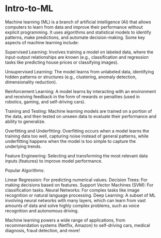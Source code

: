 # Intro-to-ML

Machine learning (ML) is a branch of artificial intelligence (AI) that allows computers to learn from data and improve their performance without explicit programming. It uses algorithms and statistical models to identify patterns, make predictions, and automate decision-making. Some key aspects of machine learning include:

Supervised Learning: Involves training a model on labeled data, where the input-output relationships are known (e.g., classification and regression tasks like predicting house prices or classifying images).

Unsupervised Learning: The model learns from unlabeled data, identifying hidden patterns or structures (e.g., clustering, anomaly detection, dimensionality reduction).

Reinforcement Learning: A model learns by interacting with an environment and receiving feedback in the form of rewards or penalties (used in robotics, gaming, and self-driving cars).

Training and Testing: Machine learning models are trained on a portion of the data, and then tested on unseen data to evaluate their performance and ability to generalize.

Overfitting and Underfitting: Overfitting occurs when a model learns the training data too well, capturing noise instead of general patterns, while underfitting happens when the model is too simple to capture the underlying trends.

Feature Engineering: Selecting and transforming the most relevant data inputs (features) to improve model performance.

Popular Algorithms:

Linear Regression: For predicting numerical values.
Decision Trees: For making decisions based on features.
Support Vector Machines (SVM): For classification tasks.
Neural Networks: For complex tasks like image recognition or natural language processing.
Deep Learning: A subset of ML involving neural networks with many layers, which can learn from vast amounts of data and solve highly complex problems, such as voice recognition and autonomous driving.

Machine learning powers a wide range of applications, from recommendation systems (Netflix, Amazon) to self-driving cars, medical diagnosis, fraud detection, and more!
